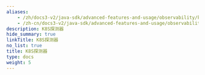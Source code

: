 ```yaml
---
aliases:
    - /zh/docs3-v2/java-sdk/advanced-features-and-usage/observability/kubernetes-probes/
    - /zh-cn/docs3-v2/java-sdk/advanced-features-and-usage/observability/
description: K8S探测器
hide_summary: true
linkTitle: K8S探测器
no_list: true
title: K8S探测器
type: docs
weight: 5
---
```

